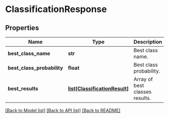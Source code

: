 # ClassificationResponse

## Properties
Name | Type | Description | Notes
------------ | ------------- | ------------- | -------------
**best_class_name** | **str** | Best class name.         | [optional] 
**best_class_probability** | **float** | Best class probability. | [optional] 
**best_results** | [**list[ClassificationResult]**](ClassificationResult.md) | Array of best classes results. | [optional] 

[[Back to Model list]](../README.md#documentation-for-models) [[Back to API list]](../README.md#documentation-for-api-endpoints) [[Back to README]](../README.md)


